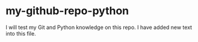 # my-github-repo-python

I will test my Git and Python knowledge on this repo.
I have added new text into this file.